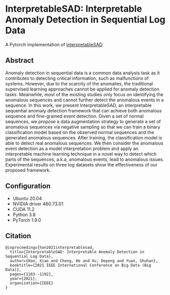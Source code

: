 # InterpretableSAD: Interpretable Anomaly Detection in Sequential Log Data
A Pytorch implementation of [InterpretableSAD](https://ieeexplore.ieee.org/document/9671642).

## Abstract
Anomaly detection in sequential data is a common data analysis task as it contributes to detecting critical information, such as malfunctions of systems. However, due to the scarcity of the anomalies, the traditional supervised learning approaches cannot be applied for anomaly detection tasks. Meanwhile, most of the existing studies only focus on identifying the anomalous sequences and cannot further detect the anomalous events in a sequence. In this work, we present InterpretableSAD, an interpretable sequential anomaly detection framework that can achieve both anomalous sequence and fine-grained event detection. Given a set of normal sequences, we propose a data augmentation strategy to generate a set of anomalous sequences via negative sampling so that we can train a binary classification model based on the observed normal sequences and the generated anomalous sequences. After training, the classification model is able to detect real anomalous sequences. We then consider the anomalous event detection as a model interpretation problem and apply an interpretable machine learning technique in a novel way to detect which parts of the sequences, a.k.a, anomalous events, lead to anomalous issues. Experimental results on three log datasets show the effectiveness of our proposed framework.

## Configuration
- Ubuntu 20.04
- NVIDIA driver 460.73.01 
- CUDA 11.2
- Python 3.8
- PyTorch 1.9.0

## Citation
```
@inproceedings{han2021interpretablesad,
  title={InterpretableSAD: Interpretable Anomaly Detection in Sequential Log Data},
  author={Han, Xiao and Cheng, He and Xu, Depeng and Yuan, Shuhan},
  booktitle={2021 IEEE International Conference on Big Data (Big Data)},
  pages={1183--1192},
  year={2021},
  organization={IEEE}
}
```
